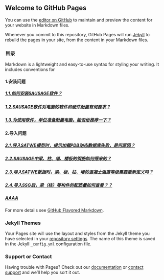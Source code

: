 ## Welcome to GitHub Pages

You can use the [editor on GitHub](https://github.com/Haiezan/SAUSG_QA/edit/master/index.md) to maintain and preview the content for your website in Markdown files.

Whenever you commit to this repository, GitHub Pages will run [Jekyll](https://jekyllrb.com/) to rebuild the pages in your site, from the content in your Markdown files.

### 目录

Markdown is a lightweight and easy-to-use syntax for styling your writing. It includes conventions for

#### 1.安装问题

##### [1.1.如何安装SAUSAGE软件？](./1.安装问题/1.1.如何安装SAUSAGE软件？.md)
##### [1.2.SAUSAGE软件对电脑的软件和硬件配置有何要求？](/1.安装问题/1.2.SAUSAGE软件对电脑的软件和硬件配置有何要求？.md)
##### [1.3.为使用软件，单位准备配置电脑，能否给推荐一下？](/1.安装问题/1.3.为使用软件，单位准备配置电脑，能否给推荐一下？.md)

#### 2.导入问题

##### [2.1.导入SATWE模型时，提示加载PDB动态数据库失败，是何原因？](/2.导入问题/2.1.导入SATWE模型时，提示加载PDB动态数据库失败，是何原因？.md)
##### [2.2.SAUSAGE中梁、柱、墙、楼板的钢筋如何得来的？](/2.导入问题/2.2.SAUSAGE中梁、柱、墙、楼板的钢筋如何得来的？.md)
##### [2.3.导入SATWE数据时，梁、板、柱、墙的混凝土强度等级需要重新定义吗？](/2.导入问题/2.3.导入SATWE数据时，梁、板、柱、墙的混凝土强度等级需要重新定义吗？.md)
##### [2.4.导入SSG后，梁（柱）等构件的配筋量如何查看？？](/2.导入问题/2.4.导入SSG后，梁（柱）等构件的配筋量如何查看？.md)
##### [AAAA](/test.md)

For more details see [GitHub Flavored Markdown](https://guides.github.com/features/mastering-markdown/).

### Jekyll Themes

Your Pages site will use the layout and styles from the Jekyll theme you have selected in your [repository settings](https://github.com/Haiezan/SAUSG_QA/settings). The name of this theme is saved in the Jekyll `_config.yml` configuration file.

### Support or Contact

Having trouble with Pages? Check out our [documentation](https://help.github.com/categories/github-pages-basics/) or [contact support](https://github.com/contact) and we’ll help you sort it out.
